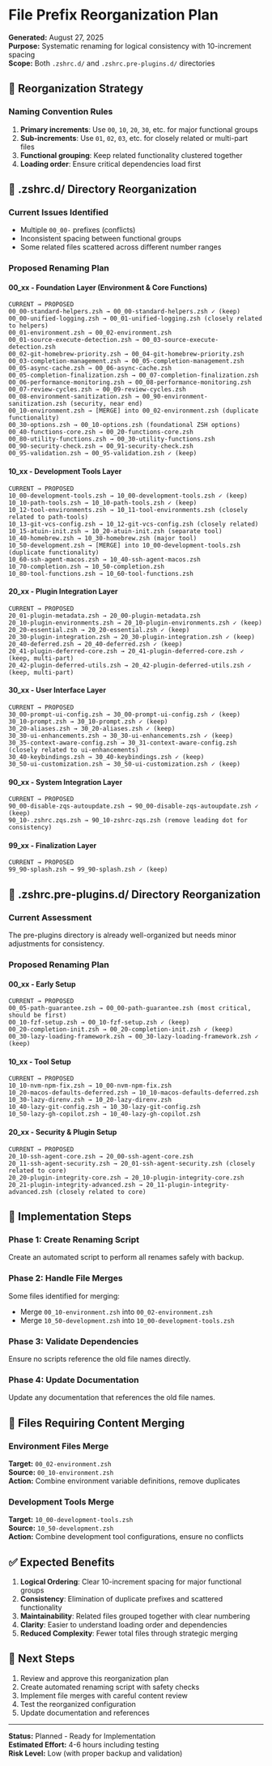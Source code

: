 # File Prefix Reorganization Plan

**Generated:** August 27, 2025  
**Purpose:** Systematic renaming for logical consistency with 10-increment spacing  
**Scope:** Both `.zshrc.d/` and `.zshrc.pre-plugins.d/` directories  

## 🎯 Reorganization Strategy

### Naming Convention Rules
1. **Primary increments**: Use `00`, `10`, `20`, `30`, etc. for major functional groups
2. **Sub-increments**: Use `01`, `02`, `03`, etc. for closely related or multi-part files
3. **Functional grouping**: Keep related functionality clustered together
4. **Loading order**: Ensure critical dependencies load first

## 📁 .zshrc.d/ Directory Reorganization

### Current Issues Identified
- Multiple `00_00-` prefixes (conflicts)
- Inconsistent spacing between functional groups
- Some related files scattered across different number ranges

### Proposed Renaming Plan

#### **00_xx - Foundation Layer (Environment & Core Functions)**
```
CURRENT → PROPOSED
00_00-standard-helpers.zsh → 00_00-standard-helpers.zsh ✓ (keep)
00_00-unified-logging.zsh → 00_01-unified-logging.zsh (closely related to helpers)
00_01-environment.zsh → 00_02-environment.zsh
00_01-source-execute-detection.zsh → 00_03-source-execute-detection.zsh
00_02-git-homebrew-priority.zsh → 00_04-git-homebrew-priority.zsh
00_03-completion-management.zsh → 00_05-completion-management.zsh
00_05-async-cache.zsh → 00_06-async-cache.zsh
00_05-completion-finalization.zsh → 00_07-completion-finalization.zsh
00_06-performance-monitoring.zsh → 00_08-performance-monitoring.zsh
00_07-review-cycles.zsh → 00_09-review-cycles.zsh
00_08-environment-sanitization.zsh → 00_90-environment-sanitization.zsh (security, near end)
00_10-environment.zsh → [MERGE] into 00_02-environment.zsh (duplicate functionality)
00_30-options.zsh → 00_10-options.zsh (foundational ZSH options)
00_40-functions-core.zsh → 00_20-functions-core.zsh
00_80-utility-functions.zsh → 00_30-utility-functions.zsh
00_90-security-check.zsh → 00_91-security-check.zsh
00_95-validation.zsh → 00_95-validation.zsh ✓ (keep)
```

#### **10_xx - Development Tools Layer**
```
CURRENT → PROPOSED
10_00-development-tools.zsh → 10_00-development-tools.zsh ✓ (keep)
10_10-path-tools.zsh → 10_10-path-tools.zsh ✓ (keep)
10_12-tool-environments.zsh → 10_11-tool-environments.zsh (closely related to path-tools)
10_13-git-vcs-config.zsh → 10_12-git-vcs-config.zsh (closely related)
10_15-atuin-init.zsh → 10_20-atuin-init.zsh (separate tool)
10_40-homebrew.zsh → 10_30-homebrew.zsh (major tool)
10_50-development.zsh → [MERGE] into 10_00-development-tools.zsh (duplicate functionality)
10_60-ssh-agent-macos.zsh → 10_40-ssh-agent-macos.zsh
10_70-completion.zsh → 10_50-completion.zsh
10_80-tool-functions.zsh → 10_60-tool-functions.zsh
```

#### **20_xx - Plugin Integration Layer**
```
CURRENT → PROPOSED
20_01-plugin-metadata.zsh → 20_00-plugin-metadata.zsh
20_10-plugin-environments.zsh → 20_10-plugin-environments.zsh ✓ (keep)
20_20-essential.zsh → 20_20-essential.zsh ✓ (keep)
20_30-plugin-integration.zsh → 20_30-plugin-integration.zsh ✓ (keep)
20_40-deferred.zsh → 20_40-deferred.zsh ✓ (keep)
20_41-plugin-deferred-core.zsh → 20_41-plugin-deferred-core.zsh ✓ (keep, multi-part)
20_42-plugin-deferred-utils.zsh → 20_42-plugin-deferred-utils.zsh ✓ (keep, multi-part)
```

#### **30_xx - User Interface Layer**
```
CURRENT → PROPOSED
30_00-prompt-ui-config.zsh → 30_00-prompt-ui-config.zsh ✓ (keep)
30_10-prompt.zsh → 30_10-prompt.zsh ✓ (keep)
30_20-aliases.zsh → 30_20-aliases.zsh ✓ (keep)
30_30-ui-enhancements.zsh → 30_30-ui-enhancements.zsh ✓ (keep)
30_35-context-aware-config.zsh → 30_31-context-aware-config.zsh (closely related to ui-enhancements)
30_40-keybindings.zsh → 30_40-keybindings.zsh ✓ (keep)
30_50-ui-customization.zsh → 30_50-ui-customization.zsh ✓ (keep)
```

#### **90_xx - System Integration Layer**
```
CURRENT → PROPOSED
90_00-disable-zqs-autoupdate.zsh → 90_00-disable-zqs-autoupdate.zsh ✓ (keep)
90_10-.zshrc.zqs.zsh → 90_10-zshrc-zqs.zsh (remove leading dot for consistency)
```

#### **99_xx - Finalization Layer**
```
CURRENT → PROPOSED
99_90-splash.zsh → 99_90-splash.zsh ✓ (keep)
```

## 📁 .zshrc.pre-plugins.d/ Directory Reorganization

### Current Assessment
The pre-plugins directory is already well-organized but needs minor adjustments for consistency.

### Proposed Renaming Plan

#### **00_xx - Early Setup**
```
CURRENT → PROPOSED
00_05-path-guarantee.zsh → 00_00-path-guarantee.zsh (most critical, should be first)
00_10-fzf-setup.zsh → 00_10-fzf-setup.zsh ✓ (keep)
00_20-completion-init.zsh → 00_20-completion-init.zsh ✓ (keep)
00_30-lazy-loading-framework.zsh → 00_30-lazy-loading-framework.zsh ✓ (keep)
```

#### **10_xx - Tool Setup**
```
CURRENT → PROPOSED
10_10-nvm-npm-fix.zsh → 10_00-nvm-npm-fix.zsh
10_20-macos-defaults-deferred.zsh → 10_10-macos-defaults-deferred.zsh
10_30-lazy-direnv.zsh → 10_20-lazy-direnv.zsh
10_40-lazy-git-config.zsh → 10_30-lazy-git-config.zsh
10_50-lazy-gh-copilot.zsh → 10_40-lazy-gh-copilot.zsh
```

#### **20_xx - Security & Plugin Setup**
```
CURRENT → PROPOSED
20_10-ssh-agent-core.zsh → 20_00-ssh-agent-core.zsh
20_11-ssh-agent-security.zsh → 20_01-ssh-agent-security.zsh (closely related to core)
20_20-plugin-integrity-core.zsh → 20_10-plugin-integrity-core.zsh
20_21-plugin-integrity-advanced.zsh → 20_11-plugin-integrity-advanced.zsh (closely related to core)
```

## 🔧 Implementation Steps

### Phase 1: Create Renaming Script
Create an automated script to perform all renames safely with backup.

### Phase 2: Handle File Merges
Some files identified for merging:
- Merge `00_10-environment.zsh` into `00_02-environment.zsh`
- Merge `10_50-development.zsh` into `10_00-development-tools.zsh`

### Phase 3: Validate Dependencies
Ensure no scripts reference the old file names directly.

### Phase 4: Update Documentation
Update any documentation that references the old file names.

## 📝 Files Requiring Content Merging

### Environment Files Merge
**Target:** `00_02-environment.zsh`  
**Source:** `00_10-environment.zsh`  
**Action:** Combine environment variable definitions, remove duplicates

### Development Tools Merge
**Target:** `10_00-development-tools.zsh`  
**Source:** `10_50-development.zsh`  
**Action:** Combine development tool configurations, ensure no conflicts

## ✅ Expected Benefits

1. **Logical Ordering**: Clear 10-increment spacing for major functional groups
2. **Consistency**: Elimination of duplicate prefixes and scattered functionality
3. **Maintainability**: Related files grouped together with clear numbering
4. **Clarity**: Easier to understand loading order and dependencies
5. **Reduced Complexity**: Fewer total files through strategic merging

## 🎯 Next Steps

1. Review and approve this reorganization plan
2. Create automated renaming script with safety checks
3. Implement file merges with careful content review
4. Test the reorganized configuration
5. Update documentation and references

---

**Status:** Planned - Ready for Implementation  
**Estimated Effort:** 4-6 hours including testing  
**Risk Level:** Low (with proper backup and validation)
